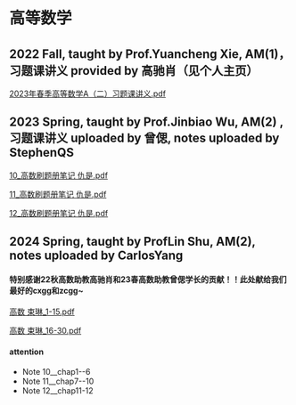 # 高等数学

## 2022 Fall, taught by Prof.Yuancheng Xie, AM(1)，习题课讲义 provided by 高驰肖（见个人主页）

[2023年春季高等数学A（二）习题课讲义.pdf](https://ghproxy.wjsphy.top/https://raw.githubusercontent.com/StephenQSstarThomas/Lecture-Notes/main/Advanced%20Mathematics/2023年春季高等数学A（二）习题课讲义.pdf)

## 2023 Spring, taught by Prof.Jinbiao Wu, AM(2) ,习题课讲义 uploaded by 曾偲, notes uploaded by StephenQS

[10_高数刷题册笔记 仇是.pdf](https://ghproxy.wjsphy.top/https://raw.githubusercontent.com/StephenQSstarThomas/Lecture-Notes/main/Advanced%20Mathematics/10_%E9%AB%98%E6%95%B0%E5%88%B7%E9%A2%98%E5%86%8C%E7%AC%94%E8%AE%B0%20%E4%BB%87%E6%98%AF.pdf)

[11_高数刷题册笔记 仇是.pdf](https://ghproxy.wjsphy.top/https://raw.githubusercontent.com/StephenQSstarThomas/Lecture-Notes/main/Advanced%20Mathematics/11_%E9%AB%98%E6%95%B0%E5%88%B7%E9%A2%98%E5%86%8C%E7%AC%94%E8%AE%B0%20%E4%BB%87%E6%98%AF.pdf)

[12_高数刷题册笔记 仇是.pdf](https://github.com/StephenQSstarThomas/Lecture-Notes/blob/main/Advanced%20Mathematics/12_%E9%AB%98%E6%95%B0%E5%88%B7%E9%A2%98%E5%86%8C%E7%AC%94%E8%AE%B0%20%E4%BB%87%E6%98%AF.pdf)

## 2024 Spring, taught by ProfLin Shu, AM(2), notes uploaded by CarlosYang
#### 特别感谢22秋高数助教高驰肖和23春高数助教曾偲学长的贡献！！此处献给我们最好的cxgg和zcgg~

[高数 束琳_1-15.pdf](https://ghproxy.wjsphy.top/https://raw.githubusercontent.com/StephenQSstarThomas/Lecture-Notes/main/Advanced%20Mathematics/%E9%AB%98%E6%95%B0%20%E6%9D%9F%E7%90%B3/%E9%AB%98%E6%95%B0%20%E6%9D%9F%E7%90%B3_1-15.pdf)

[高数 束琳_16-30.pdf](https://ghproxy.wjsphy.top/https://raw.githubusercontent.com/StephenQSstarThomas/Lecture-Notes/main/Advanced%20Mathematics/%E9%AB%98%E6%95%B0%20%E6%9D%9F%E7%90%B3/%E9%AB%98%E6%95%B0%20%E6%9D%9F%E7%90%B3_16-30.pdf)

#### attention
 - Note 10__chap1--6
 - Note 11__chap7--10
 - Note 12__chap11-12
